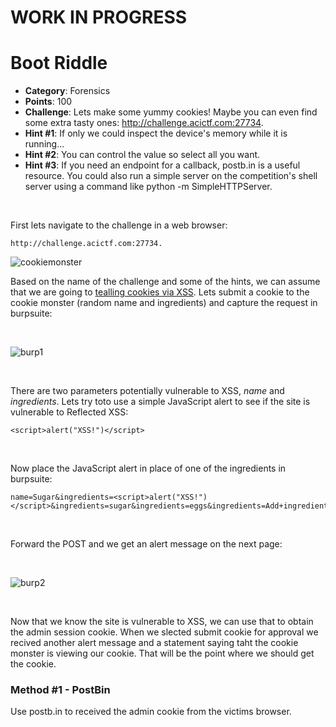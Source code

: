 # WORK IN PROGRESS

# Boot Riddle

* **Category**: Forensics
* **Points**: 100
* **Challenge**: Lets make some yummy cookies! Maybe you can even find some extra tasty ones: http://challenge.acictf.com:27734.
* **Hint #1**: If only we could inspect the device's memory while it is running...
* **Hint #2**: You can control the value so select all you want.
* **Hint #3**: If you need an endpoint for a callback, postb.in is a useful resource. You could also run a simple server on the competition's shell server using a command like python -m SimpleHTTPServer.

<br />

First lets navigate to the challenge in a web browser:
```
http://challenge.acictf.com:27734.
```
![cookiemonster]()

Based on the name of the challenge and some of the hints, we can assume that we are going to [tealling cookies via XSS](https://www.openlearning.com/u/ivanteong/blog/StealingCookiesViaXssUsingPhpOrRequestbin/).  Lets submit a cookie to the cookie monster (random name and ingredients) and capture the request in burpsuite:

<br />

![burp1]()

<br />

There are two parameters potentially vulnerable to XSS, *name* and *ingredients*.  Lets try toto use a simple JavaScript alert to see if the site is vulnerable to Reflected XSS:
```
<script>alert("XSS!")</script>
```

<br /> 

Now place the JavaScript alert in place of one of the ingredients in burpsuite: 
```
name=Sugar&ingredients=<script>alert("XSS!")</script>&ingredients=sugar&ingredients=eggs&ingredients=Add+ingredient
```

<br /> 

Forward the POST and we get an alert message on the next page:

<br /> 

![burp2]()

<br /> 

Now that we know the site is vulnerable to XSS, we can use that to obtain the admin session cookie.  When we slected submit cookie for approval we recived another alert message and a statement saying taht the cookie monster is viewing our cookie.  That will be the point where we should get the cookie.



### Method #1 - PostBin

Use postb.in to received the admin cookie from the victims browser.  



